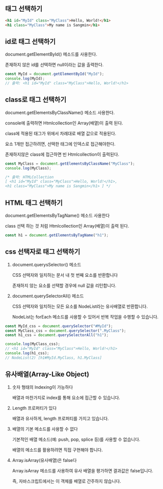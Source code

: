## 태그 선택하기

```html
<h1 id="MyId" class="MyClass">Hello, World!</h1>
<h1 class="MyClass">My name is Sangmin</h1>
```

## id로 태그 선택하기

document.getElementById() 메소드를 사용한다.

존재하지 않은 id를 선택하면 null이라는 값을 출력한다.

```javascript
const MyId = document.getElementById("MyId");
console.log(MyId);
// 출력: <h1 id="MyId" class="MyClass">Hello, World!</h1>
```

## class로 태그 선택하기

document.getElementsByClassName() 메소드 사용한다.

console에 출력하면 Htmlcollection인 Array(배열)이 출력 된다.

class에 적용된 태그가 위에서 차례대로 배열 값으로 적용된다.

요소 1개만 접근하려면, 선택한 태그에 인덱스로 접근해야한다.

존재하지않은 class에 접근하면 빈 Htmlcollection이 출력된다.

```javascript
const MyClass = document.getElementsByClassName("MyClass");
console.log(MyClass);

/* 출력: HTMLCollection 
[ <h1 id="MyId" class="MyClass">Hello, World!</h1>, 
<h1 class="MyClass">My name is Sangmin</h1> ] */
```

## HTML 태그 선택하기

document.getElementsByTagName() 메소드 사용한다

class 선택 하는 것 처럼 Htmlcollection인 Array(배열)이 출력 된다.

```javascript
const h1 = document.getElementsByTagName("h1");
```

## css 선택자로 태그 선택하기

1. document.querysSelector() 메소드

   CSS 선택자와 일치하는 문서 내 첫 번째 요소를 반환합니다

   존재하지 않는 요소를 선택할 경우에 null 값을 리턴합니다.

2. document.querySelectorAll() 메소드

   CSS 선택자와 일치하는 모든 요소를 NodeList라는 유사배열로 반환합니다.

   NodeList는 forEach 메소드를 사용할 수 있어서 반복 작업을 수행할 수 있습니다.

```javascript
const MyId_css = document.querySelector("#MyId");
const MyClass_css = document.querySelector(".MyClass");
const h1_css = document.querySelectorAll("h1");

console.log(MyClass_css);
// <h1 id="MyId" class="MyClass">Hello, World!</h1>
console.log(h1_css);
// NodeList(2) [h1#MyId.MyClass, h1.MyClass]
```

## 유사배열(Array-Like Object)

1. 숫자 형태의 Indexing이 가능하다

   배열과 마찬가지로 index를 통해 요소에 접근할 수 있습니다.

2. Length 프로퍼티가 있다

   배열과 유사하게, length 프로퍼티를 가지고 있습니다.

3. 배열의 기본 메소드를 사용할 수 없다

   기본적인 배열 메소드(예: push, pop, splice 등)를 사용할 수 없습니다.

   배열의 메소드를 활용하려면 직접 구현해야 합니다.

4. Array.isArray(유사배열)은 false다

   Array.isArray 메소드를 사용하여 유사 배열을 평가하면 결과값은 false입니다.

   즉, 자바스크립트에서는 이 객체를 배열로 간주하지 않습니다.
